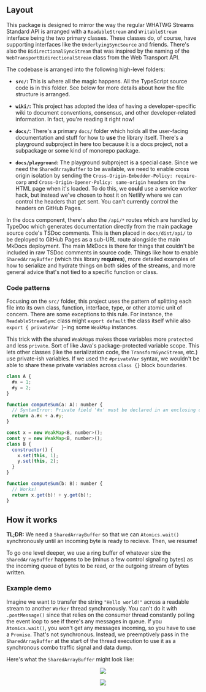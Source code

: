 ## Layout

This package is designed to mirror the way the regular WHATWG Streams Standard
API is arranged with a `ReadableStream` and `WritableStream` interface being the
two primary classes. These classes do, of course, have supporting interfaces
like the `UnderlyingSyncSource` and friends. There's also the
`BidirectionalSyncStream` that was inspired by the naming of the
`WebTransportBidirectionalStream` class from the Web Transport API.

The codebase is arranged into the following high-level folders:

- **`src/`:** This is where all the magic happens. All the TypeScript source
  code is in this folder. See below for more details about how the file
  structure is arranged.

- **`wiki/`:** This project has adopted the idea of having a developer-specific
  wiki to document conventions, consensus, and other developer-related
  information. In fact, you're reading it right now!

- **`docs/`:** There's a primary `docs/` folder which holds all the user-facing
  documentation and stuff for how to **use** the library itself. There's a
  playground subproject in here too because it is a docs project, not a
  subpackage or some kind of monorepo package.

- **`docs/playground`:** The playground subproject is a special case. Since we
  need the `SharedArrayBuffer` to be available, we need to enable cross origin
  isolation by sending the `Cross-Origin-Embedder-Policy: require-corp` and
  `Cross-Origin-Opener-Policy: same-origin` headers on the HTML page when it's
  loaded. To do this, we **could** use a service worker hack, but instead we've
  chosen to host it on Netlify where we can control the headers that get sent.
  You can't currently control the headers on GitHub Pages.

In the docs component, there's also the `/api/*` routes which are handled by
TypeDoc which generates documentation directly from the main package source
code's TSDoc comments. This is then placed in `docs/dist/api/` to be deployed to
GitHub Pages as a sub-URL route alongside the main MkDocs deployment. The main
MkDocs is there for things that couldn't be included in raw TSDoc comments in
source code. Things like how to enable `SharedArrayBuffer` (which this library
**requires**), more detailed examples of how to serialize and hydrate things on
both sides of the streams, and more general advice that's not tied to a specific
function or class.

### Code patterns

Focusing on the `src/` folder, this project uses the pattern of splitting each
file into its own class, function, interface, type, or other atomic unit of
concern. There are some exceptions to this rule. For instance, the
`ReadableStreamSync` class might `export default` the class itself while also
`export { privateVar }`-ing some `WeakMap` instances.

This trick with the shared `WeakMap`s makes those variables more `protected` and
less `private`. Sort of like Java's package-protected variable scope. This lets
other classes (like the serialization code, the `TransformSyncStream`, etc.) use
private-ish variables. If we used the `#privateVar` syntax, we wouldn't be able
to share these private variables across `class {}` block boundaries.

```js
class A {
  #x = 1;
  #y = 2;
}

function computeSum(a: A): number {
  // SyntaxError: Private field '#x' must be declared in an enclosing class
  return a.#x + a.#y;
}
```

```js
const x = new WeakMap<B, number>();
const y = new WeakMap<B, number>();
class B {
  constructor() {
    x.set(this, 1);
    y.set(this, 2);
  }
}

function computeSum(b: B): number {
  // Works!
  return x.get(b)! + y.get(b)!;
}
```

## How it works

**TL;DR:** We need a `SharedArrayBuffer` so that we can `Atomics.wait()` synchronously
until an incoming byte is ready to recieve. Then, we resume!

To go one level deeper, we use a ring buffer of whatever size the `SharedArrayBuffer`
happens to be (minus a few control signaling bytes) as the incoming queue of bytes
to be read, or the outgoing stream of bytes written.

### Example demo

Imagine we want to transfer the string `"Hello world!"` across a readable stream
to another `Worker` thread synchronously. You can't do it with `.postMessage()`
since that relies on the consumer thread constantly polling the event loop to
see if there's any messages in queue. If you `Atomics.wait()`, you won't get
any messages incoming, so you have to use a `Promise`. That's not synchronous.
Instead, we preemptively pass in the `SharedArrayBuffer` at the start of the
thread execution to use it as a synchronous combo traffic signal and data dump.

Here's what the `SharedArrayBuffer` might look like:

<div align="center">

![](https://i.imgur.com/Ql4ZQWe.png)

![](https://i.imgur.com/PqC5pUm.png)

</div>


